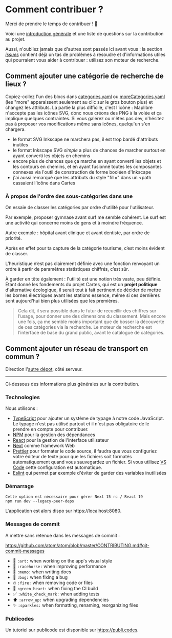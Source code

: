 # Comment contribuer ?

Merci de prendre le temps de contribuer ! 🎉

Voici une [introduction générale](https://github.com/cartesapp/cartes/issues/334) et une liste de questions sur la contribution au projet.

Aussi, n'oubliez jamais que d'autres sont passés ici avant vous : la section _[issues](https://github.com/cartesapp/cartes/issues)_ contient déjà un tas de problèmes à résoudre et d'informations utiles qui pourraient vous aider à contribuer : utilisez son moteur de recherche.

## Comment ajouter une catégorie de recherche de lieux ?

Copiez-collez l'un des blocs dans [categories.yaml](https://github.com/cartesapp/cartes/blob/master/app/categories.yaml) ou [moreCategories.yaml](https://github.com/cartesapp/cartes/blob/master/app/moreCategories.yaml) (les "more" apparaissent seulement au clic sur le gros bouton plus) et changez les attributs.
La partie la plus difficile, c'est l'icône : Maplibre n'accepte pas les icônes SVG, donc nous créons des PNG à la volée et ça implique quelques contraintes. Si vous galérez ou n'êtes pas dev, n'hésitez pas à proposer vos modifications même sans icônes, quelqu'un s'en chargera.

-   le format SVG Inkscape ne marchera pas, il est trop bardé d'attributs inutiles
-   le format Inkscape SVG _simple_ a plus de chances de marcher surtout en ayant converti les objets en chemins
-   encore plus de chances que ça marche en ayant converti les objets et les contours en chemins, et en ayant fusionné toutes les composantes connexes via l'outil de construction de forme booléen d'Inkscape
-  j'ai aussi remarqué que les attributs du style "fill=" dans un <path cassaient l'icône dans Cartes

### À propos de l'ordre des sous-catégories dans une  

On essaie de classer les catégories par ordre d'utilité pour l'utilisateur.

Par exemple, proposer gymnase avant surf me semble cohérent. Le surf est une activité qui concerne moins de gens et à moindre fréquence.

Autre exemple : hôpital avant clinique et avant dentiste, par ordre de priorité.

Après en effet pour ta capture de la catégorie tourisme, c’est moins évident de classer.

L’heuristique n’est pas clairement définie avec une fonction renvoyant un ordre à partir de paramètres statistiques chiffrés, c’est sûr.

À garder en tête également : l'utilité est une notion très vaste, peu définie. Étant donné les fondements du projet Cartes, qui est un **projet politique** d'alternative écologique, il serait tout à fait pertinent de décider de mettre les bornes électriques avant les stations essence, même si ces dernières sont aujourd'hui bien plus utilisées que les premières.

> Cela dit, il sera possible dans le futur de recueillir des chiffres sur l’usage, pour donner une des dimensions du classement. Mais encore une fois, ça me semble moins important que de bosser la découverte de ces catégories via la recherche. Le moteur de recherche est l’interface de base du grand public, avant le catalogue de catégories.


## Comment ajouter un réseau de transport en commun ?

Direction l'[autre dépot](https://github.com/cartesapp/serveur), côté serveur.

---

Ci-dessous des informations plus générales sur la contribution.

### Technologies

Nous utilisons :

-   [TypeScript](https://www.typescriptlang.org) pour ajouter un système de typage à notre code JavaScript. Le typage n'est pas utilisé partout et il n'est pas obligatoire de le prendre en compte pour contribuer.
-   [NPM](https://npmjs.com) pour la gestion des dépendances
-   [React](https://reactjs.org) pour la gestion de l'interface utilisateur
-   [Next](https://nextjs.org) comme framework Web
-   [Prettier](https://prettier.io/) pour formater le code source, il faudra que vous configuriez votre éditeur de texte pour que les fichiers soit formatés automatiquement quand vous sauvegardez un fichier. Si vous utilisez [VS Code](https://code.visualstudio.com/) cette configuration est automatique.
-   [Eslint](https://eslint.org) qui permet par exemple d'éviter de garder des variables inutilisées

### Démarrage

```
Cette option est nécessaire pour gérer Next 15 rc / React 19
npm run dev --legacy-peer-deps
```

L'application est alors dispo sur https://localhost:8080.

### Messages de commit

A mettre sans retenue dans les messages de commit :

https://github.com/atom/atom/blob/master/CONTRIBUTING.md#git-commit-messages

-   🎨 `:art:` when working on the app's visual style
-   🐎 `:racehorse:` when improving performance
-   📝 `:memo:` when writing docs
-   🐛 `:bug:` when fixing a bug
-   🔥 `:fire:` when removing code or files
-   💚 `:green_heart:` when fixing the CI build
-   ✅ `:white_check_mark:` when adding tests
-   ⬆️ `:arrow_up:` when upgrading dependencies
-   :sparkles: `:sparkles:` when formatting, renaming, reorganizing files

### Publicodes

Un tutoriel sur publicode est disponible sur https://publi.codes.
